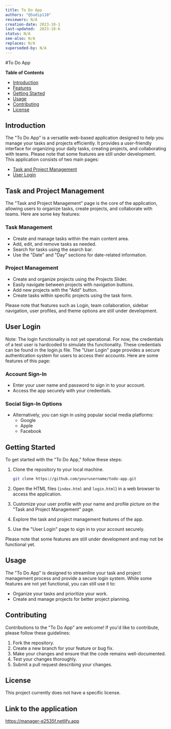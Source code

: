 ```yaml
---
title: To Do App
authors: "@Sudip110"
reviewers: N/A
creation-date: 2023-10-1
last-updated:  2023-10-6
status: N/A
see-also: N/A
replaces: N/A
superseded-by: N/A
---
```


#To Do App

**Table of Contents**

- [Introduction](#introduction)
- [Features](#features)
- [Getting Started](#getting-started)
- [Usage](#usage)
- [Contributing](#contributing)
- [License](#license)

## Introduction

The "To Do App" is a versatile web-based application designed to help you manage your tasks and projects efficiently. It provides a user-friendly interface for organizing your daily tasks, creating projects, and collaborating with teams. Please note that some features are still under development. This application consists of two main pages:

- [Task and Project Management](#task-and-project-management)
- [User Login](#user-login)

## Task and Project Management

The "Task and Project Management" page is the core of the application, allowing users to organize tasks, create projects, and collaborate with teams. Here are some key features:

### Task Management

- Create and manage tasks within the main content area.
- Add, edit, and remove tasks as needed.
- Search for tasks using the search bar.
- Use the "Date" and "Day" sections for date-related information.

### Project Management

- Create and organize projects using the Projects Slider.
- Easily navigate between projects with navigation buttons.
- Add new projects with the "Add" button.
- Create tasks within specific projects using the task form.

Please note that features such as Login, team collaboration, sidebar navigation, user profiles, and theme options are still under development.

## User Login
Note: The login functionality is not yet operational. For now, the credentials of a test user is hardcoded to simulate ths functionality. These credentials can be found in the login.js file.
The "User Login" page provides a secure authentication system for users to access their accounts. Here are some features of this page:

### Account Sign-In

- Enter your user name and password to sign in to your account.
- Access the app securely with your credentials.

### Social Sign-In Options

- Alternatively, you can sign in using popular social media platforms:
  - Google
  - Apple
  - Facebook

## Getting Started

To get started with the "To Do App," follow these steps:

1. Clone the repository to your local machine.

   ```bash
   git clone https://github.com/yourusername/todo-app.git
   ```

2. Open the HTML files (`index.html` and `login.html`) in a web browser to access the application.

3. Customize your user profile with your name and profile picture on the "Task and Project Management" page.

4. Explore the task and project management features of the app.

5. Use the "User Login" page to sign in to your account securely.

Please note that some features are still under development and may not be functional yet.

## Usage

The "To Do App" is designed to streamline your task and project management process and provide a secure login system. While some features are not yet functional, you can still use it to:

- Organize your tasks and prioritize your work.
- Create and manage projects for better project planning.

## Contributing

Contributions to the "To Do App" are welcome! If you'd like to contribute, please follow these guidelines:

1. Fork the repository.
2. Create a new branch for your feature or bug fix.
3. Make your changes and ensure that the code remains well-documented.
4. Test your changes thoroughly.
5. Submit a pull request describing your changes.

## License

This project currently does not have a specific license.

## Link to the application
https://manager-e2535f.netlify.app
